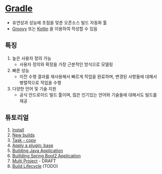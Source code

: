 # [Gradle](https://docs.gradle.org/current/userguide/userguide.html)
- 유연성과 성능에 초점을 맞춘 오픈소스 빌드 자동화 툴
- [Groovy](https://groovy-lang.org/) 또는 [Kotlin](https://kotlinlang.org/) 을 이용하여 작성할 수 있음

## 특징
1. 높은 사용자 정의 가능
	- 사용자 정의와 확장을 가장 근본적인 방식으로 모델링
2. 빠른 성능
	- 이전 수행 결과를 재사용해서 빠르게 작업을 완료하며, 변경된 사항들에 대해서 병렬적으로 작업을 수행
3. 다양한 언어 및 기술 지원
	- 공식 안드로이드 빌드 툴이며, 많은 인기있는 언어와 기술들에 대해서도 빌드를 제공

## 튜토리얼
1. [Install](./01.Install.md)
1. [New builds](./02.New_builds.md)
1. [Task - copy](./03.copy_task.md)
1. [Apply a plugin: base](./04.apply_plugin.md)
1. [Building Java Application](./05.build_java_app.md)
1. [Buillding Spring Boot2 Application](./06.build_spring_boot2.md)
1. [Multi Project](./07.multi_project.md) - DRAFT
1. [Build Lifecycle](https://docs.gradle.org/current/userguide/build_lifecycle.html) (TODO)
